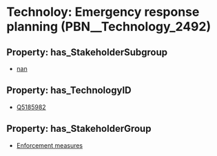 # Technoloy: __Emergency response planning__ (PBN__Technology_2492)

## Property: has_StakeholderSubgroup

* [nan](PBN__TechSubgroup_7)

## Property: has_TechnologyID

* [Q5185982](Q5185982)

## Property: has_StakeholderGroup

* [Enforcement measures](PBN__TechGroup_7)

